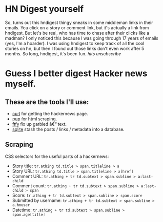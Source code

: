 # HN Digest yourself

So, turns out this hndigest thingy sneaks in some middleman links in their
emails. You click on a story or comment link, but it's actually a link from
hndigest. But let's be real, who has time to chase after their clicks like a
madman? I only noticed this because I was going through 17 years of emails (yes,
I'm a hoarder). I was using hndigest to keep track of all the cool stories on
hn, but then I found out those links don't even work after 5 months. So long,
hndigest, it's been fun. *hits unsubscribe*

# Guess I better digest Hacker news myself.

## These are the tools I'll use:

- [curl](https://curl.se/) for getting the hackernews page.
- [pup](https://github.com/ericchiang/pup) for html scraping.
- [ftfy](https://github.com/LuminosoInsight/python-ftfy) fix up garbled â€“ text.
- [sqlite](https://www.sqlite.org/index.html) stash the posts / links / metadata into a database.

## Scraping

CSS selectors for the useful parts of a hackernews:

- Story title: `tr.athing td.title > span.titleline > a`
- Story URL: `tr.athing td.title > span.titleline > a[href]`
- Comment URL: `tr.athing + tr td.subtext > span.subline > a:last-child`
- Comment count: `tr.athing + tr td.subtext > span.subline > a:last-child > span`
- Score: `tr.athing + tr td.subtext > span.subline > span.score`
- Submitted by username: `tr.athing + tr td.subtext > span.subline > a.hnuser`
- Datetime: `tr.athing + tr td.subtext > span.subline > span.age[title]`

``` sh

```



